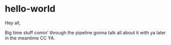 # hello-world
Hey all, 


Big time stuff comin' through the pipeline gonna talk all about it with ya later in the meantime CC YA.
